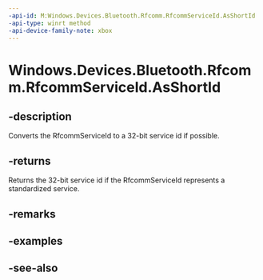```yaml
---
-api-id: M:Windows.Devices.Bluetooth.Rfcomm.RfcommServiceId.AsShortId
-api-type: winrt method
-api-device-family-note: xbox
---
```


<!-- Method syntax
public uint AsShortId()
-->

# Windows.Devices.Bluetooth.Rfcomm.RfcommServiceId.AsShortId

## -description
Converts the RfcommServiceId to a 32-bit service id if possible.

## -returns
Returns the 32-bit service id if the RfcommServiceId represents a standardized service.

## -remarks

## -examples

## -see-also
